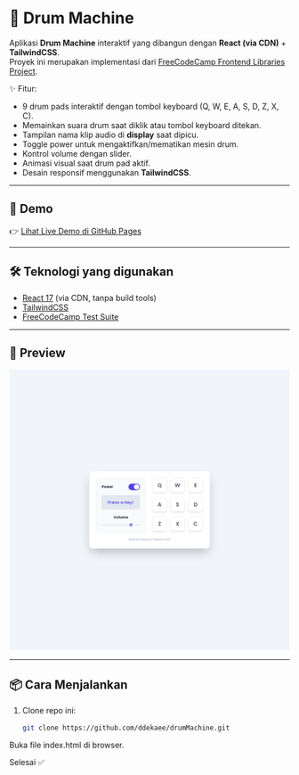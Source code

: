 # 🥁 Drum Machine

Aplikasi **Drum Machine** interaktif yang dibangun dengan **React (via CDN)** + **TailwindCSS**.  
Proyek ini merupakan implementasi dari [FreeCodeCamp Frontend Libraries Project](https://www.freecodecamp.org/learn/front-end-development-libraries/#front-end-development-libraries-projects).  

✨ Fitur:
- 9 drum pads interaktif dengan tombol keyboard (Q, W, E, A, S, D, Z, X, C).
- Memainkan suara drum saat diklik atau tombol keyboard ditekan.
- Tampilan nama klip audio di **display** saat dipicu.
- Toggle power untuk mengaktifkan/mematikan mesin drum.
- Kontrol volume dengan slider.
- Animasi visual saat drum pad aktif.
- Desain responsif menggunakan **TailwindCSS**.

---

## 🚀 Demo
👉 [Lihat Live Demo di GitHub Pages](https://ddekaee.github.io/drumMachine)  

---

## 🛠️ Teknologi yang digunakan
- [React 17](https://reactjs.org/) (via CDN, tanpa build tools)
- [TailwindCSS](https://tailwindcss.com/)
- [FreeCodeCamp Test Suite](https://cdn.freecodecamp.org/testable-projects-fcc/v1/bundle.js)

---

## 📸 Preview
![Preview Screenshot](assets/preview.png)

---

## 📦 Cara Menjalankan
1. Clone repo ini:
   ```bash
   git clone https://github.com/ddekaee/drumMachine.git
Buka file index.html di browser.

Selesai ✅
